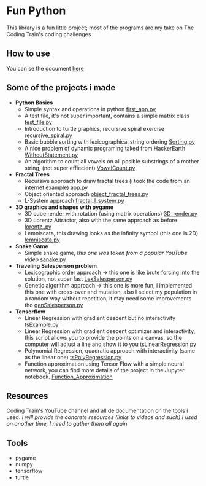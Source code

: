 
# Fun Python

This library is a fun little project; most of the programs are my take on The Coding Train's
coding challenges

## How to use

You can se the document [here](Doc/usingFunPython.md)

## Some of the projects i made

- **Python Basics**
  - Simple syntax and operations in python [first_app.py](Fundamentals/first_app.py)
  - A test file, it's not super important, contains a simple matrix class [test_file.py](Fundamentals/test_file.py)
  - Introduction to turtle graphics, recursive spiral exercise [recursive_spiral.py](Fractal_Trees/recursive_spiral.py)
  - Basic bubble sorting with lexicographical string ordering [Sorting.py](Fundamentals/Sorting.py)
  - A nice problem of dynamic programing taked from HackerEarth [WithoutStatement.py](/Fundamentals/WithoutStatement.py)
  - An algorithm to count all vowels on all posible substrings of a mother string, (not super effiecient) [VowelCount.py](Fundamentals/VowelCount.py)
- **Fractal Trees**
  - Recursive approach to draw fractal trees (i took the code from an internet example) [app.py](Fractal_Trees/app.py")
  - Object oriented approach [object_fractal_trees.py](Fractal_Trees/object_fractal_trees.py)
  - L-System approach [fractal_l_system.py](Fractal_Trees/fractal_l_system.py)
- **3D graphics and shapes with pygame**
  - 3D cube render with rotation (using matrix operations) [3D_render.py](3D_Graphics_Shapes/3D_render.py)
  - 3D Lorentz Attractor, also with the same approach as before [lorentz..py](3D_Graphics_Shapes/lorentz.py)
  - Lemniscata, this drawing looks as the infinity symbol (this one is 2D) [lemniscata.py](3D_Graphics_Shapes/lemniscata.py)
- **Snake Game**
  - Simple snake game, _this one was taken from a popular YouTube video_ [sanake.py](Games/snake.py)
- **Traveling Salesperson problem**
  - Lexicographic order approach -> this one is like brute forcing into the solution, not  super fast [LexSalesperson.py](Traveling_Salesperson/LexSalesperson.py)
  - Genetic algorithm approach -> this one is more fun, i implemented this one with cross-over and mutation, also I select my population in a random way without repetition, it may need some improvements tho [genSalesperson.py](Traveling_Salesperson/genSalesperson.py)
- **Tensorflow**
  - Linear Regression with gradient descent but no interactivity [tsExample.py](Tensor%20Flow/tsExample.py)
  - Linear Regression with gradient descent optimizer and interactivity, this script allows you to provide the points on a canvas, so the computer will adjust a line and show it to you [tsLinearRegression.py](Tensor%20Flow/tsLinearRegression.py)
  - Polynomial Regression, quadratic approach with interactivity (same as the linear one) [tsPolyRegression.py](Tensor%20Flow/tsPolyRegression.py)
  - Function approximation using Tensor Flow with a simple neural network, you can find more details of the project in the Jupyter notebook. [Function_Approximation](Tensor%20Flow/Function_Approximation)

## Resources

Coding Train's YouTube channel and all de documentation on the tools i used.
_I will provide the concrete resources (links to videos and such) I used on another time, I need to gather them all again_

## Tools

- pygame
- numpy
- tensorflow
- turtle
